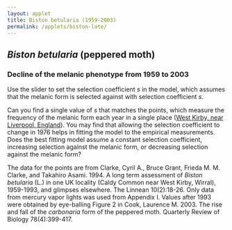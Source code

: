 ```yaml
---
layout: applet
title: Biston betularia (1959-2003)
permalink: /applets/biston-late/
---
```

## _Biston betularia_ (peppered moth)
### Decline of the melanic phenotype from 1959 to 2003
Use the slider to set the selection coefficient <em>s</em> in the model, which 
assumes that the melanic form is selected against with selection coefficient <em>s</em>. 

Can you find a single value of <em>s</em> that matches the points, which measure the 
frequency of the melanic form each year in a single place ([West Kirby, near Liverpool, 
England](https://goo.gl/maps/h9QniAYgzRr)). You may find that allowing the selection coefficient to change in 1976 helps 
in fitting the model to the empirical measurements. Does the best fitting model assume a 
constant selection coefficient, increasing selection against the melanic form, or 
decreasing selection against the melanic form?

<div id="ctrl"></div>
<div id="plot"></div>
<script type="text/javascript">
    // written by Paul O. Lewis 22-Mar-2019
    // See https://developer.mozilla.org/en-US/docs/Web/SVG/Element
    // See https://developer.mozilla.org/en-US/docs/Web/SVG/Attribute
    
    // Data from Clarke, Cyril A., Bruce Grant, Frieda M. M. Clarke, and 
    // Takahiro Asami. 1994. A long term assessment of Biston betularia (L.)
    // in one UK locality (Caldy Common near West Kirby, Wirral), 1959-1993, 
    // and glimpses elsewhere. The Linnean 10(2):18-26. Appendix I.
    // Data from mercury vapor lights only. Values after 1993 obtained by 
    // eye-balling Figure 2 in Cook, Laurence M. 2003. The rise and fall of 
    // the carbonaria form of the peppered moth. Quarterly Review of Biology 
    // 78(4): 399-417.
    var fraction_carbonaria = [
        {'year':1959, 'fraction':0.933},
        {'year':1960, 'fraction':0.942},
        {'year':1961, 'fraction':0.934},
        {'year':1962, 'fraction':0.929},
        {'year':1963, 'fraction':0.912},
        {'year':1964, 'fraction':0.902},
        {'year':1965, 'fraction':0.900},
        {'year':1966, 'fraction':0.925},
        {'year':1967, 'fraction':0.922},
        {'year':1968, 'fraction':0.893},
        {'year':1969, 'fraction':0.933},
        {'year':1970, 'fraction':0.913},
        {'year':1971, 'fraction':0.899},
        {'year':1972, 'fraction':0.895},
        {'year':1973, 'fraction':0.890},
        {'year':1974, 'fraction':0.878},
        {'year':1975, 'fraction':0.872},
        {'year':1976, 'fraction':0.846},
        {'year':1977, 'fraction':0.897},
        {'year':1978, 'fraction':0.830},
        {'year':1979, 'fraction':0.864},
        {'year':1980, 'fraction':0.763},
        {'year':1981, 'fraction':0.660},
        {'year':1982, 'fraction':0.721},
        {'year':1983, 'fraction':0.637},
        {'year':1984, 'fraction':0.608},
        {'year':1985, 'fraction':0.523},
        {'year':1986, 'fraction':0.470},
        {'year':1987, 'fraction':0.423},
        {'year':1988, 'fraction':0.408},
        {'year':1989, 'fraction':0.295},
        {'year':1990, 'fraction':0.331},
        {'year':1991, 'fraction':0.269},
        {'year':1992, 'fraction':0.235},
        {'year':1993, 'fraction':0.232},
        {'year':1994, 'fraction':0.19},
        {'year':1995, 'fraction':0.18},
        {'year':1996, 'fraction':0.09},
        {'year':1997, 'fraction':0.08},
        {'year':1998, 'fraction':0.12},
        {'year':1999, 'fraction':0.05},
        {'year':2000, 'fraction':0.10},
        {'year':2001, 'fraction':0.06},
        {'year':2002, 'fraction':0.02}
        ];

    // width and height of svg
    var w = 800;
    var h = 600;
    var padding = 80;
    var dot_radius = 2;

    // Model
    var s0 = 1.0;
    var s1 = 1.0;
    var slinked = true;
    var starting_year = 1959;
    var switch_year = 1976;
    var ending_year = 2002;
    var starting_melanic_freq = 0.933;
    var melanic_freq = starting_melanic_freq;

    // plotting-related
    var brickred = "#B82E2E";
    var nsegments = ending_year - starting_year;
    var linedata = [];

    // axes labels
    var axis_label_height = 12;
    var axis_label_height_pixels = axis_label_height + "px";

    // Select DIV elements already created (see above)
    var ctrl_div = d3.select("div#ctrl");
    var plot_div = d3.select("div#plot");

    // Create SVG element
    var svg = plot_div.append("svg")
        .attr("width", w)
        .attr("height", h);

    // Create rect outlining entire area of SVG
    /*plot_svg.append("rect")
        .attr("x", 0)
        .attr("y", 0)
        .attr("width", w)
        .attr("height", h)
        .attr("fill", "lavender");*/
        
    // Create scale for X axis
    var xscale = d3.scaleLinear()
        .domain([starting_year, ending_year])   // recalculated in refreshPlot()
        .range([padding, w - padding]);

    // Create scale for Y axis
    var yscale = d3.scaleLinear()
        .domain([0, 1])
        .range([h - padding, padding]);

    // Create scale for drawing line segments
    var line_scale = d3.scaleBand()
        .domain(d3.range(nsegments))
        .range(xscale.domain());
        
    // Create dots that represent empirical estimates of the frequency of the 
    // melanic form at each year
    var dots = svg.selectAll("circle.dots")
        .data(fraction_carbonaria)
        .enter()
        .append("circle")
        .attr("class", "dots")
        .attr("cx", function(d) {return xscale(d.year);})
        .attr("cy", function(d) {return yscale(d.fraction);})
        .attr("r", dot_radius)
        .attr("fill", "black");

    // Function that recalculates the line segments making up the transition probability curve
    function recalcLineData() {
        linedata = [];
        melanic_freq = starting_melanic_freq; // frequency of BB + Bb genotypes (melanic phenotype)
        let q = Math.sqrt(1. - melanic_freq);
        let p = 1.0 - q;
        let wBB = 1.0 - s0;
        let wBb = 1.0 - s0;
        let wbb = 1.0;
        for (var g = 0; g < nsegments; g++) {
            if (g == switch_year - starting_year) {
                wBB = 1.0 - s1;
                wBb = 1.0 - s1;
                wbb = 1.0;
            }
            
            // zygote genotype frequencies (before selection)
            pp = p*p;
            qq = q*q;
            pq2 = 1.0 - pp - qq;
            
            // mean relative fitness
            let wmean = pp*wBB + pq2*wBb + qq*(wbb);
            
            // parental genotype frequencies (after selection)
            pp  = pp*wBB/wmean;                                                   
            pq2 = pq2*wBb/wmean;                                                   
            qq  = qq*wbb/wmean;  
            
            // allele frequencies in gamete pool
            p = pp + pq2/2.0;                                           
            q = 1.0 - p;
            
            // frequency of melanic phenotype in generation g+1
            melanic_freq = p*p + 2.0*p*q;                                           
            linedata.push({'x':line_scale(g), 'y':melanic_freq});
        }
    }
    recalcLineData();

    // Create path representing frequency of melanic phenotype
    var lineFunc = d3.line()
        .x(function(d) {return xscale(d.x);})
        .y(function(d) {return yscale(d.y);});

    var phenotype_tragectory = svg.append("path")
        .attr("id", "trajectory")
        .attr("d", lineFunc(linedata))
        .attr("fill", "none")
        .attr("stroke", brickred)
        .attr("stroke-width", 2)
        .style("pointer-events", "none");   // don't want line intercepting drag events
        
    // Create text element showing final frequency of melanic phenotype
    var melanic_ending_freq = svg.append("text")
        .attr("id", "endfreq")
        .attr("x", w - padding + 20)
        .attr("y", yscale(melanic_freq))
        .text(" " + melanic_freq.toFixed(3));

    // Create x axis
    var xaxis = d3.axisBottom(xscale)
        .ticks(5)
        .tickFormat(d3.format("d"));

    // Add x axis to svg
    svg.append("g")
        .attr("id", "xaxis")
        .attr("class", "axis")
        .attr("transform", "translate(0," + (h - padding) + ")")
        .call(xaxis);

    // Style the x-axis
    svg.selectAll('.axis line, .axis path')
        .style('stroke', 'black')
        .style('fill', 'none')
        .style('stroke-width', '1px')
        .style('shape-rendering', 'crispEdges');
    svg.selectAll('g#xaxis g.tick text')
        .style('font-family', 'Helvetica')
        .style('font-size', axis_label_height_pixels);

    // Create y axis
    var yaxis = d3.axisLeft(yscale)
        .ticks(4)
        .tickFormat(d3.format(".2f"));

    // Add y axis to svg
    svg.append("g")
        .attr("id", "yaxis")
        .attr("class", "axis")
        .attr("transform", "translate(" + padding + ",0)")
        .call(yaxis);

    // Style the y-axis
    svg.selectAll('.axis line, .axis path')
        .style('stroke', 'black')
        .style('fill', 'none')
        .style('stroke-width', '1px')
        .style('shape-rendering', 'crispEdges');
    svg.selectAll('g#xaxis g.tick text')
        .style('font-family', 'Helvetica')
        .style('font-size', axis_label_height_pixels);
        
    var addSlider = function(panel, id, label, starting_value, onfunc) {
        var control_div = panel.append("div").append("div")
            .attr("id", id)
            .attr("class", "control");
        control_div.append("input")
            .attr("id", id)
            .attr("type", "range")
            .attr("name", id)
            .attr("min", "0")
            .attr("max", "100")
            .attr("value", starting_value)
            .on("input", onfunc);
        control_div.append("label")
            .append("label")
            .attr("id", id)
            .html("&nbsp;" + label);
        }
        
    var addCheckbox = function(panel, id, label, checked_by_default, onfunc) {
        var control_div = panel.append("div").append("div")
            .attr("id", id)
            .attr("class", "control");
        control_div.append("input")
            .attr("id", id)
            .attr("type", "checkbox")
            .property("checked", checked_by_default)
            .on("change", onfunc);
        control_div.append("label")
            .append("label")
            .html("&nbsp;" + label);
        }
        
    addCheckbox(ctrl_div, "lockcoeffs", "Selection coefficient constant", true, function() {
        var is_linked = d3.select(this).property('checked');
        if (is_linked) {
            // slinked going from false to true
            slinked = true;
            
            // modify sliders and trajectory to reflect average
            let pct0 = parseFloat(d3.select("input#early").property('value'));
            let pct1 = parseFloat(d3.select("input#late").property('value'));
            let pct = (pct0 + pct1)/2.0;
            adjustSliders(pct, 2);
        }
        else {
            // slinked going from true to false
            slinked = false;
            
            // no modification of sliders or trajectory is necessary
        }
    });
        
    function adjustSliders(pct, which) {
        // If which == 0, the early selection coefficient slider has changed
        // If which == 1, the late  selection coefficient slider has changed
        // If which == 2, both selection coefficient sliders have changed due to user checking the selection coefficient constant checkbox
        if (which > 1 && !slinked) {
            console.log("Error: which == " + which + " and slinked is false, which should not happen!");
        }
        
        // get selection coefficient from percentage
        s = pct/100;
        
        if (slinked) {
            s0 = s;
            s1 = s;
        }
        else {
            if (which == 0)
                s0 = s;
            else
                s1 = s;
        }
        
        // redo calculations with new s0
        recalcLineData();
        
        // change the labels on the sliders
        d3.select("label#early").text(" s (before " + switch_year + ") = " + s0.toFixed(3));
        d3.select("label#late").text(" s (after " + switch_year + ") = " + s1.toFixed(3));
        
        if (slinked) {
            // change value on other slider to match this slider
            if (which == 0)
                d3.select("input#late").property('value', pct);
            else if (which == 1)
                d3.select("input#early").property('value', pct);
            else {
                d3.select("input#early").property('value', pct);
                d3.select("input#late").property('value', pct);
            }
        }
        
        // change the label at the end of the line showing final melanic phenotype frequency
        melanic_ending_freq
            .attr("y", yscale(melanic_freq))
            .text(" " + melanic_freq.toFixed(3));
            
        // cause trajectory line to be redrawn by telling phenotype_tragectory
        // about the new linedata
        phenotype_tragectory.attr("d", lineFunc(linedata));
    }
        
    addSlider(ctrl_div, "early", " s (before " + switch_year + ") = " + s0.toFixed(3), 100.0*s0, function() {
        // get percentage from slider position
        let pct = parseFloat(d3.select(this).property('value'));
        adjustSliders(pct, 0);
        });

    addSlider(ctrl_div, "late", " s (after " + switch_year + ") = " + s1.toFixed(3), 100.0*s1, function() {
        // get percentage from slider position
        let pct = parseFloat(d3.select(this).property('value'));
        adjustSliders(pct, 1);
        });
        
    // Add explanatory text
    svg.append("text").attr("id", "info").attr("x",        xscale(1960)).attr("y", yscale(0.10)).text("Curve and points show frequency of melanic form from 1959 to 2003.");
    svg.append("text").attr("id", "w1").attr("x",          xscale(1960)).attr("y", yscale(0.50)).text("BB fitness = 1 - s");
    svg.append("text").attr("id", "w2").attr("x",          xscale(1960)).attr("y", yscale(0.45)).text("Bb fitness = 1 - s");
    svg.append("text").attr("id", "w3").attr("x",          xscale(1960)).attr("y", yscale(0.40)).text("bb fitness = 1");
    svg.append("text").attr("id", "darkallele").attr("x",  xscale(1960)).attr("y", yscale(0.30)).text("B: dominant melanic allele");
    svg.append("text").attr("id", "lightallele").attr("x", xscale(1960)).attr("y", yscale(0.25)).text("b: recessive non-melanic allele");

</script>

The data for the points are from Clarke, Cyril A., Bruce Grant, Frieda M. M. Clarke, and 
Takahiro Asami. 1994. A long term assessment of _Biston betularia_ (L.) in one UK locality 
(Caldy Common near West Kirby, Wirral), 1959-1993, and glimpses elsewhere. The Linnean 10(2):18-26.
Only data from mercury vapor lights was used from Appendix I. Values after 1993 were obtained by 
eye-balling Figure 2 in Cook, Laurence M. 2003. The rise and fall of 
the _carbonaria_ form of the peppered moth. Quarterly Review of Biology 
78(4):399-417.
